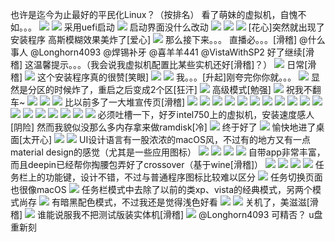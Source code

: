 也许是迄今为止最好的平民化Linux？（按排名）
看了萌妹的虚拟机，自愧不如。。。
![](https://wvbarchive.s3-ap-northeast-1.amazonaws.com/5063143866/e4361a1fd21b0ef44c036398d4c451da83cb3e06.jpg)
![](https://wvbarchive.s3-ap-northeast-1.amazonaws.com/5063143866/94cbe095a4c27d1e87cdc00212d5ad6edfc43806.jpg)
采用uefi启动
![](https://wvbarchive.s3-ap-northeast-1.amazonaws.com/5063143866/990db02b6059252d1bb6fbc23d9b033b59b5b94d.jpg)
启动界面没什么改动
![](https://wvbarchive.s3-ap-northeast-1.amazonaws.com/5063143866/c5c182dce71190ef71247319c71b9d16fffa600a.jpg)
![](https://wvbarchive.s3-ap-northeast-1.amazonaws.com/5063143866/973e1cca0a46f21f7fe8bf95ff246b600e33ae0a.jpg)
![](https://wvbarchive.s3-ap-northeast-1.amazonaws.com/5063143866/3b3f6d47f21fbe09aa3023d262600c338544ad84.jpg)
[花心]突然就出现了安装程序
高斯模糊效果美炸了[爱心]
![](https://wvbarchive.s3-ap-northeast-1.amazonaws.com/5063143866/7625482fb9389b504f8100948c35e5dde5116eeb.jpg)
那么接下来。。。
直播必。。。[滑稽]
@什么事人 @Longhorn4093 @焊锡补牙 @喜羊羊441 @VistaWithSP2
好了继续[滑稽]
这温馨提示。。。（我会说我虚拟机配置比某些实机还好[滑稽]？）
![](https://wvbarchive.s3-ap-northeast-1.amazonaws.com/5063143866/cae7042662d0f703041d491a01fa513d2497c5bb.jpg)
日常[滑稽]
![](https://wvbarchive.s3-ap-northeast-1.amazonaws.com/5063143866/e17fe0d7277f9e2f79e4c2ce1630e924ba99f31d.jpg)
这个安装程序真的很赞[笑眼]
![](https://wvbarchive.s3-ap-northeast-1.amazonaws.com/5063143866/8861b642ad4bd113215b6ef453afa40f49fb0553.jpg)
![](https://wvbarchive.s3-ap-northeast-1.amazonaws.com/5063143866/e0186ffb513d2697ce50d19b5cfbb2fb4116d86f.jpg)
我。。。[升起]刚夸完你你就。。。
![](https://wvbarchive.s3-ap-northeast-1.amazonaws.com/5063143866/4903f7539822720ea83a3b3c72cb0a46f01fab72.jpg)
显然是分区的时候炸了，重启之后变成2个区[狂汗]
![](https://wvbarchive.s3-ap-northeast-1.amazonaws.com/5063143866/2dd6284b20a4462394ee7fa49122720e0ef3d7c2.jpg)
高级模式[勉强]
![](https://wvbarchive.s3-ap-northeast-1.amazonaws.com/5063143866/3304e5035aafa40f1f08151ba264034f7af0191b.jpg)
祝我不翻车~
![](https://wvbarchive.s3-ap-northeast-1.amazonaws.com/5063143866/7d9932fab2fb4316f4fca0bc29a446230bf7d30f.jpg)
![](https://wvbarchive.s3-ap-northeast-1.amazonaws.com/5063143866/91f4dda0cd11728b6fcf56e4c1fcc3cec1fd2c0f.jpg)
![](https://wvbarchive.s3-ap-northeast-1.amazonaws.com/5063143866/d17bc7ed08fa513db569b618346d55fbb0fbd92f.jpg)
比以前多了一大堆宣传页[滑稽]
![](https://wvbarchive.s3-ap-northeast-1.amazonaws.com/5063143866/6050212209f79052055c83f805f3d7ca79cbd5af.jpg)
![](https://wvbarchive.s3-ap-northeast-1.amazonaws.com/5063143866/65ebf2cbd1c8a786d33d8ec86e09c93d72cf50d2.jpg)
![](https://wvbarchive.s3-ap-northeast-1.amazonaws.com/5063143866/3c2dea1101e93901fd4149f872ec54e734d196af.jpg)
![](https://wvbarchive.s3-ap-northeast-1.amazonaws.com/5063143866/7627b238b6003af386f918a63c2ac65c1238b6af.jpg)
![](https://wvbarchive.s3-ap-northeast-1.amazonaws.com/5063143866/f3ed8cc5b74543a9dcb53e0a17178a82bb0114bb.jpg)
![](https://wvbarchive.s3-ap-northeast-1.amazonaws.com/5063143866/ed9abac551da81cb0060470b5b66d0160b243163.jpg)
![](https://wvbarchive.s3-ap-northeast-1.amazonaws.com/5063143866/327f2011b912c8fceab1320bf5039245d48821af.jpg)
![](https://wvbarchive.s3-ap-northeast-1.amazonaws.com/5063143866/4c07b0cb7bcb0a4651604fff6263f6246960afa8.jpg)
![](https://wvbarchive.s3-ap-northeast-1.amazonaws.com/5063143866/f243b7a30cf431ad19c587ff4236acaf2cdd98d3.jpg)
![](https://wvbarchive.s3-ap-northeast-1.amazonaws.com/5063143866/3fca0008c93d70cf24536ecbf1dcd100b8a12b44.jpg)
![](https://wvbarchive.s3-ap-northeast-1.amazonaws.com/5063143866/ef371e300a55b319b0f646b34aa98226cdfc17da.jpg)
![](https://wvbarchive.s3-ap-northeast-1.amazonaws.com/5063143866/cde466e83901213f65d68a1a5de736d12d2e9501.jpg)
![](https://wvbarchive.s3-ap-northeast-1.amazonaws.com/5063143866/dde29afbaf51f3de45c77da29deef01f382979f1.jpg)
![](https://wvbarchive.s3-ap-northeast-1.amazonaws.com/5063143866/2dd6284b20a44623926c61a49122720e0ef3d74c.jpg)
![](https://wvbarchive.s3-ap-northeast-1.amazonaws.com/5063143866/4903f7539822720e9368263c72cb0a46f01fab4c.jpg)
![](https://wvbarchive.s3-ap-northeast-1.amazonaws.com/5063143866/91f4dda0cd11728b61c748e4c1fcc3cec1fd2c07.jpg)
![](https://wvbarchive.s3-ap-northeast-1.amazonaws.com/5063143866/ab0c7d4d510fd9f9796391af2c2dd42a2a34a4f2.jpg)
![](https://wvbarchive.s3-ap-northeast-1.amazonaws.com/5063143866/a9d0df98a9014c08109aec63037b020879f4f44d.jpg)
必须吐槽一下，好歹intel750上的虚拟机，安装速度感人[阴险]
然而我貌似没那么多内存拿来做ramdisk[冷]
![](https://wvbarchive.s3-ap-northeast-1.amazonaws.com/5063143866/8f0879168a82b901283804f57a8da9773b12ef51.jpg)
终于好了
![](https://wvbarchive.s3-ap-northeast-1.amazonaws.com/5063143866/91b7ca4ad11373f0c903ae59ad0f4bfbfaed0429.jpg)
愉快地进了桌面[太开心]
![](https://wvbarchive.s3-ap-northeast-1.amazonaws.com/5063143866/e772ae167f3e6709d12f863932c79f3df9dc553a.jpg)
![](https://wvbarchive.s3-ap-northeast-1.amazonaws.com/5063143866/f8fa1ced54e736d1f3c84fce92504fc2d7626917.jpg)
UI设计语言有一股浓浓的macOS风，不过有的地方又有一点material design的感觉（尤其是一些应用图标）
![](https://wvbarchive.s3-ap-northeast-1.amazonaws.com/5063143866/592cdb3fb13533fa85465fe8a1d3fd1f43345b7d.jpg)
![](https://wvbarchive.s3-ap-northeast-1.amazonaws.com/5063143866/327f2011b912c8fce2f53a0bf5039245d48821e3.jpg)
![](https://wvbarchive.s3-ap-northeast-1.amazonaws.com/5063143866/4cc7e045ebf81a4cf5b9200fde2a6059272da667.jpg)
![](https://wvbarchive.s3-ap-northeast-1.amazonaws.com/5063143866/23d305d1f703918f2659f10c583d26975beec466.jpg)
自带app非常丰富，而且deepin已经帮你掏腰包弄好了crossover（基于wine[滑稽]）
![](https://wvbarchive.s3-ap-northeast-1.amazonaws.com/5063143866/edc03e83b2b7d0a2c506c95bc2ef760949369a1b.jpg)
![](https://wvbarchive.s3-ap-northeast-1.amazonaws.com/5063143866/e8279a1e4134970a3d77dce99ccad1c8a5865de1.jpg)
![](https://wvbarchive.s3-ap-northeast-1.amazonaws.com/5063143866/c2f63daea40f4bfbb15852920a4f78f0f5361865.jpg)
![](https://wvbarchive.s3-ap-northeast-1.amazonaws.com/5063143866/8eeffa17fdfaaf511be24d79855494eef21f7aed.jpg)
任务栏上的功能键，设计不错，不过与普通程序图标比较难以区分
![](https://wvbarchive.s3-ap-northeast-1.amazonaws.com/5063143866/1c9453a95edf8db13ddeb0a20023dd54544e747e.jpg)
任务切换页面也很像macOS
![](https://wvbarchive.s3-ap-northeast-1.amazonaws.com/5063143866/3b006dd062d9f2d32a3beb29a0ec8a136127ccc0.jpg)
任务栏模式中去除了以前的类xp、vista的经典模式，另两个模式尚存
![](https://wvbarchive.s3-ap-northeast-1.amazonaws.com/5063143866/d8d6150f0cf3d7caec10f1b0fb1fbe096963a90c.jpg)
有暗黑配色模式，不过我还是觉得浅色好看
![](https://wvbarchive.s3-ap-northeast-1.amazonaws.com/5063143866/e8279a1e4134970a3a52d9e99ccad1c8a5865dcc.jpg)
![](https://wvbarchive.s3-ap-northeast-1.amazonaws.com/5063143866/c13f5edab6fd5266e2daf2d2a218972bd607367c.jpg)
关机了，美滋滋[滑稽]
![](https://wvbarchive.s3-ap-northeast-1.amazonaws.com/5063143866/dc76b659ccbf6c817b93192fb53eb13531fa4042.jpg)
谁能说服我不把测试版装实体机[滑稽] ![](http://static.tieba.baidu.com/tb/editor/images/client/image_emoticon68.png)
@Longhorn4093 可精否？
u盘重新刻
